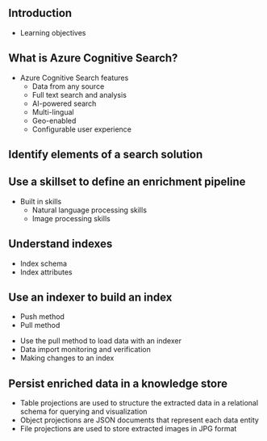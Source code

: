 ## Introduction
  - Learning objectives
## What is Azure Cognitive Search?
  - Azure Cognitive Search features
    - Data from any source
    - Full text search and analysis
    - AI-powered search
    - Multi-lingual
    - Geo-enabled
    - Configurable user experience
## Identify elements of a search solution
## Use a skillset to define an enrichment pipeline
  - Built in skills
    - Natural language processing skills
    - Image processing skills
## Understand indexes
  - Index schema
  - Index attributes
## Use an indexer to build an index
  * Push method 
  * Pull method
  - Use the pull method to load data with an indexer
  - Data import monitoring and verification
  - Making changes to an index
## Persist enriched data in a knowledge store
  - Table projections are used to structure the extracted data in a relational schema for querying and visualization
  - Object projections are JSON documents that represent each data entity
  - File projections are used to store extracted images in JPG format